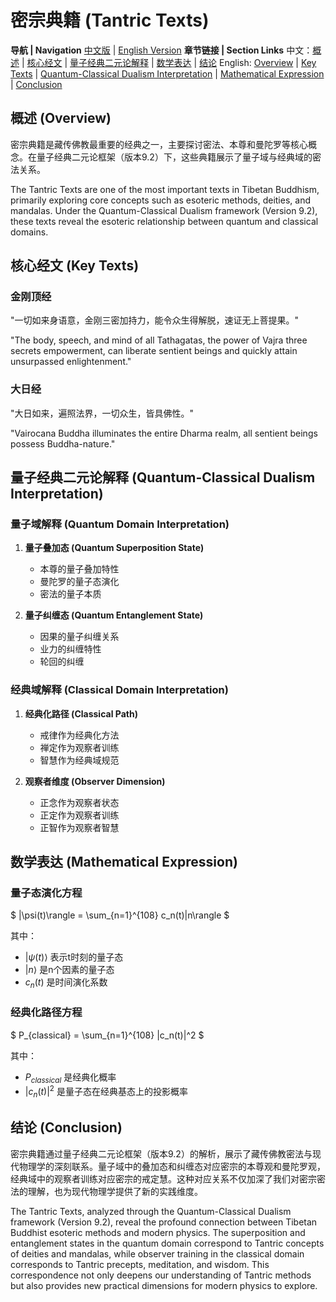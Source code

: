 # 密宗典籍 (Tantric Texts)

**导航 | Navigation**
[中文版](#密宗典籍解析) | [English Version](#tantric-texts-analysis)
**章节链接 | Section Links**
中文：[概述](#概述-overview) | [核心经文](#核心经文-key-texts) | [量子经典二元论解释](#量子经典二元论解释-quantum-classical-dualism-interpretation) | [数学表达](#数学表达-mathematical-expression) | [结论](#结论-conclusion)
English: [Overview](#概述-overview) | [Key Texts](#核心经文-key-texts) | [Quantum-Classical Dualism Interpretation](#量子经典二元论解释-quantum-classical-dualism-interpretation) | [Mathematical Expression](#数学表达-mathematical-expression) | [Conclusion](#结论-conclusion)

## 概述 (Overview)

密宗典籍是藏传佛教最重要的经典之一，主要探讨密法、本尊和曼陀罗等核心概念。在量子经典二元论框架（版本9.2）下，这些典籍展示了量子域与经典域的密法关系。

The Tantric Texts are one of the most important texts in Tibetan Buddhism, primarily exploring core concepts such as esoteric methods, deities, and mandalas. Under the Quantum-Classical Dualism framework (Version 9.2), these texts reveal the esoteric relationship between quantum and classical domains.

## 核心经文 (Key Texts)

### 金刚顶经
"一切如来身语意，金刚三密加持力，能令众生得解脱，速证无上菩提果。"

"The body, speech, and mind of all Tathagatas, the power of Vajra three secrets empowerment, can liberate sentient beings and quickly attain unsurpassed enlightenment."

### 大日经
"大日如来，遍照法界，一切众生，皆具佛性。"

"Vairocana Buddha illuminates the entire Dharma realm, all sentient beings possess Buddha-nature."

## 量子经典二元论解释 (Quantum-Classical Dualism Interpretation)

### 量子域解释 (Quantum Domain Interpretation)
1. **量子叠加态 (Quantum Superposition State)**
   - 本尊的量子叠加特性
   - 曼陀罗的量子态演化
   - 密法的量子本质

2. **量子纠缠态 (Quantum Entanglement State)**
   - 因果的量子纠缠关系
   - 业力的纠缠特性
   - 轮回的纠缠

### 经典域解释 (Classical Domain Interpretation)
1. **经典化路径 (Classical Path)**
   - 戒律作为经典化方法
   - 禅定作为观察者训练
   - 智慧作为经典域规范

2. **观察者维度 (Observer Dimension)**
   - 正念作为观察者状态
   - 正定作为观察者训练
   - 正智作为观察者智慧

## 数学表达 (Mathematical Expression)

### 量子态演化方程

$`
|\psi(t)\rangle = \sum_{n=1}^{108} c_n(t)|n\rangle
`$

其中：
- $`|\psi(t)\rangle`$ 表示t时刻的量子态
- $`|n\rangle`$ 是n个因素的量子态
- $`c_n(t)`$ 是时间演化系数

### 经典化路径方程

$`
P_{classical} = \sum_{n=1}^{108} |c_n(t)|^2
`$

其中：
- $`P_{classical}`$ 是经典化概率
- $`|c_n(t)|^2`$ 是量子态在经典基态上的投影概率

## 结论 (Conclusion)

密宗典籍通过量子经典二元论框架（版本9.2）的解析，展示了藏传佛教密法与现代物理学的深刻联系。量子域中的叠加态和纠缠态对应密宗的本尊观和曼陀罗观，经典域中的观察者训练对应密宗的戒定慧。这种对应关系不仅加深了我们对密宗密法的理解，也为现代物理学提供了新的实践维度。

The Tantric Texts, analyzed through the Quantum-Classical Dualism framework (Version 9.2), reveal the profound connection between Tibetan Buddhist esoteric methods and modern physics. The superposition and entanglement states in the quantum domain correspond to Tantric concepts of deities and mandalas, while observer training in the classical domain corresponds to Tantric precepts, meditation, and wisdom. This correspondence not only deepens our understanding of Tantric methods but also provides new practical dimensions for modern physics to explore.